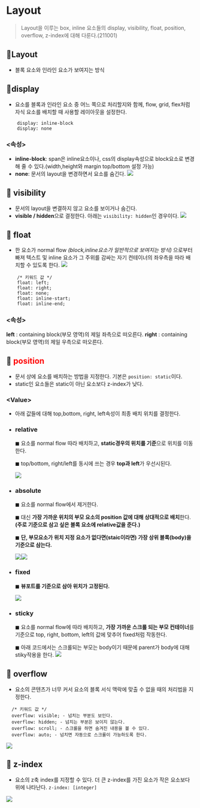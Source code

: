 # Layout
> Layout을 이루는 box, inline 요소들의 display, visibility, float, position, overflow, z-index에 대해  다룬다.(211001)
## 🔲Layout
- 블록 요소와 인라인 요소가 보여지는 방식
## 🔲display
- 요소를 블록과 인라인 요소 중 어느 쪽으로 처리할지와 함께, flow, grid, flex처럼 자식 요소를 배치할 때 사용할 레이아웃을 설정한다.
```
	display: inline-block
    display: none
```

### <속성>
- **inline-block**: span은 inline요소이나, css의 display속성으로 block요소로 변경해 줄 수 있다.(width,height와 margin top/bottom 설정 가능)
- **none**: 문서의 layout을 변경하면서 요소를 숨긴다.
![](https://images.velog.io/images/songjy377/post/7ddcf78f-1796-4ac4-a49f-152a25fc13a1/image.png)
## 🔲 visibility 
- 문서의 layout을 변결하지 않고 요소를 보이거나 숨긴다.
- **visible / hidden**으로 결정한다. 아래는 ```visibility: hidden```인 경우이다.
![](https://images.velog.io/images/songjy377/post/b0c109b8-3918-43fd-869d-75db426eeb97/image.png)
## 🔲 float
- 한 요소가 normal flow _(block,inline요소가 일반적으로 보여지는 방식)_ 으로부터 빠져 텍스트 및 inline 요소가 그 주위를 감싸는 자기 컨테이너의 좌우측을 따라 배치할 수 있도록 한다.
![](https://images.velog.io/images/songjy377/post/4aca0832-f3f3-4eaf-af81-78304bd45951/image.png)
```
    /* 키워드 값 */
    float: left;
    float: right;
    float: none;
    float: inline-start;
    float: inline-end;
```
### <속성>
**left** : containing block(부모 영역)의 제일 좌측으로 떠오른다.
**right** : containing block(부모 영역)의 제일 우측으로 떠오른다.
## 🔲 <span style="color:red">position</span>
- 문서 상에 요소를 배치하는 방법을 지정한다. 기본은 ```position: static```이다. 
- static인 요소들은 static이 아닌 요소보다 z-index가 낮다.
### &lt;Value>
- 아래 값들에 대해 top,bottom, right, left속성이 최종 배치 위치를 결정한다.
- ### **relative**
     ◼ 요소를 normal flow 따라 배치하고, **static경우의 위치를 기준**으로 위치를 이동한다. 
    
    ◼ top/bottom, right/left를 동시에 쓰는 경우 **top과 left**가 우선시된다. 

    ![](https://images.velog.io/images/songjy377/post/9809dc7d-8f5e-4ec0-91a1-7b4ebdc6f02c/image.png)
- ### **absolute**
     ◼ 요소를 normal flow에서 제거한다.

    ◼ 대신 **가장 가까운 위치의 부모 요소의 position 값에 대해 상대적으로 배치**한다.**(주로 기준으로 삼고 싶은 블록 요소에 relative값을 준다.)** 

    ◼ **단, 부모요소가 위치 지정 요소가 없다면(staic이라면) 가장 상위 블록(body)을 기준으로 삼는다.**
    
    ![](https://images.velog.io/images/songjy377/post/ad3f06b9-f9e3-4290-99db-d82974ea789f/image.png)![](https://images.velog.io/images/songjy377/post/88d2ba31-08e0-4901-b98b-5809d0940e17/image.png)
- ### **fixed**
     ◼ **뷰포트를 기준으로 삼아 위치가 고정된다.** 
    
    ![](https://images.velog.io/images/songjy377/post/b6eef804-f66f-4c28-8706-548bf3616b2d/image.png)
- ### **sticky**
     ◼ 요소를 normal flow에 따라 배치하고, **가장 가까운 스크롤 되는 부모 컨테이너**를 기준으로 top, right, bottom, left의 값에 맞추어 fixed처럼 작동한다.

    ◼ 아래 코드에서는 스크롤되는 부모는 body이기 때문에 parent가 body에 대해 stiky작용을 한다.
    ![](https://images.velog.io/images/songjy377/post/7da34be5-69b7-45e8-984b-54b6f2195fe4/image.png)

## 🔲 overflow
- 요소의 콘텐츠가 너무 커서 요소의 블록 서식 맥락에 맞출 수 없을 때의 처리법을 지정한다.
```
  /* 키워드 값 */
  overflow: visible; - 넘치는 부분도 보인다. 
  overflow: hidden; - 넘치는 부분은 보이지 않는다.
  overflow: scroll; - 스크롤을 하면 숨겨진 내용을 볼 수 있다.
  overflow: auto; - 넘치면 자동으로 스크롤이 가능하도록 한다.
```
![](https://images.velog.io/images/songjy377/post/a38a2fd9-43c7-4a1c-9de9-c529e8b6781a/image.png)
## 🔲 z-index
- 요소의 z축 index를 지정할 수 있다. 더 큰 z-index를 가진 요소가 작은 요소보다 위에 나타난다. ```z-index: [integer]```

![](https://images.velog.io/images/songjy377/post/fbedca17-e7d7-4cf7-ab5f-2a0d944812f7/image.png)
